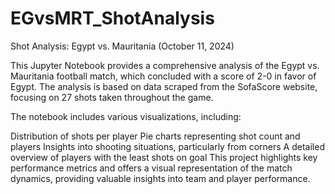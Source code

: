 # EGvsMRT_ShotAnalysis
Shot Analysis: Egypt vs. Mauritania (October 11, 2024)

This Jupyter Notebook provides a comprehensive analysis of the Egypt vs. Mauritania football match, which concluded with a score of 2-0 in favor of Egypt. The analysis is based on data scraped from the SofaScore website, focusing on 27 shots taken throughout the game.

The notebook includes various visualizations, including:

Distribution of shots per player
Pie charts representing shot count and players
Insights into shooting situations, particularly from corners
A detailed overview of players with the least shots on goal
This project highlights key performance metrics and offers a visual representation of the match dynamics, providing valuable insights into team and player performance.

